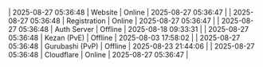 | 2025-08-27 05:36:48 | Website | Online | 2025-08-27 05:36:47 |
| 2025-08-27 05:36:48 | Registration | Online | 2025-08-27 05:36:47 |
| 2025-08-27 05:36:48 | Auth Server | Offline | 2025-08-18 09:33:31 |
| 2025-08-27 05:36:48 | Kezan (PvE) | Offline | 2025-08-03 17:58:02 |
| 2025-08-27 05:36:48 | Gurubashi (PvP) | Offline | 2025-08-23 21:44:06 |
| 2025-08-27 05:36:48 | Cloudflare | Online | 2025-08-27 05:36:47 |
